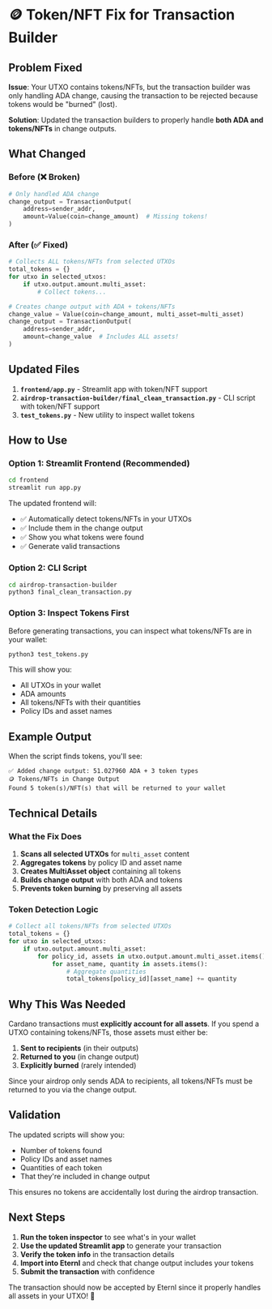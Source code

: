 # 🪙 Token/NFT Fix for Transaction Builder

## Problem Fixed

**Issue**: Your UTXO contains tokens/NFTs, but the transaction builder was only handling ADA change, causing the transaction to be rejected because tokens would be "burned" (lost).

**Solution**: Updated the transaction builders to properly handle **both ADA and tokens/NFTs** in change outputs.

## What Changed

### Before (❌ Broken)
```python
# Only handled ADA change
change_output = TransactionOutput(
    address=sender_addr,
    amount=Value(coin=change_amount)  # Missing tokens!
)
```

### After (✅ Fixed)
```python
# Collects ALL tokens/NFTs from selected UTXOs
total_tokens = {}
for utxo in selected_utxos:
    if utxo.output.amount.multi_asset:
        # Collect tokens...

# Creates change output with ADA + tokens/NFTs
change_value = Value(coin=change_amount, multi_asset=multi_asset)
change_output = TransactionOutput(
    address=sender_addr,
    amount=change_value  # Includes ALL assets!
)
```

## Updated Files

1. **`frontend/app.py`** - Streamlit app with token/NFT support
2. **`airdrop-transaction-builder/final_clean_transaction.py`** - CLI script with token/NFT support
3. **`test_tokens.py`** - New utility to inspect wallet tokens

## How to Use

### Option 1: Streamlit Frontend (Recommended)

```bash
cd frontend
streamlit run app.py
```

The updated frontend will:
- ✅ Automatically detect tokens/NFTs in your UTXOs
- ✅ Include them in the change output
- ✅ Show you what tokens were found
- ✅ Generate valid transactions

### Option 2: CLI Script

```bash
cd airdrop-transaction-builder
python3 final_clean_transaction.py
```

### Option 3: Inspect Tokens First

Before generating transactions, you can inspect what tokens/NFTs are in your wallet:

```bash
python3 test_tokens.py
```

This will show you:
- All UTXOs in your wallet
- ADA amounts
- All tokens/NFTs with their quantities
- Policy IDs and asset names

## Example Output

When the script finds tokens, you'll see:

```
✅ Added change output: 51.027960 ADA + 3 token types
🪙 Tokens/NFTs in Change Output
Found 5 token(s)/NFT(s) that will be returned to your wallet
```

## Technical Details

### What the Fix Does

1. **Scans all selected UTXOs** for `multi_asset` content
2. **Aggregates tokens** by policy ID and asset name
3. **Creates MultiAsset object** containing all tokens
4. **Builds change output** with both ADA and tokens
5. **Prevents token burning** by preserving all assets

### Token Detection Logic

```python
# Collect all tokens/NFTs from selected UTXOs
total_tokens = {}
for utxo in selected_utxos:
    if utxo.output.amount.multi_asset:
        for policy_id, assets in utxo.output.amount.multi_asset.items():
            for asset_name, quantity in assets.items():
                # Aggregate quantities
                total_tokens[policy_id][asset_name] += quantity
```

## Why This Was Needed

Cardano transactions must **explicitly account for all assets**. If you spend a UTXO containing tokens/NFTs, those assets must either be:

1. **Sent to recipients** (in their outputs)
2. **Returned to you** (in change output)
3. **Explicitly burned** (rarely intended)

Since your airdrop only sends ADA to recipients, all tokens/NFTs must be returned to you via the change output.

## Validation

The updated scripts will show you:
- Number of tokens found
- Policy IDs and asset names
- Quantities of each token
- That they're included in change output

This ensures no tokens are accidentally lost during the airdrop transaction.

## Next Steps

1. **Run the token inspector** to see what's in your wallet
2. **Use the updated Streamlit app** to generate your transaction
3. **Verify the token info** in the transaction details
4. **Import into Eternl** and check that change output includes your tokens
5. **Submit the transaction** with confidence

The transaction should now be accepted by Eternl since it properly handles all assets in your UTXO! 🎉 